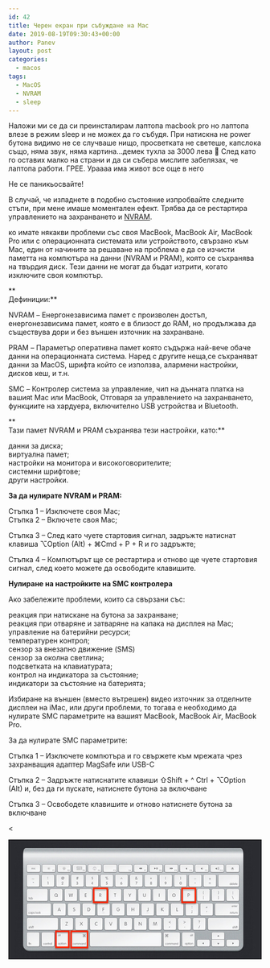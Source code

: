 ```yaml
---
id: 42
title: Черен екран при събуждане на Mac
date: 2019-08-19T09:30:43+00:00
author: Panev
layout: post
categories:
  - macos
tags:
  - MacOS
  - NVRAM
  - sleep
---
```



Наложи ми се да си преинсталирам лаптопа macbook pro но лаптопа влезе в режим sleep и не можех да го събудя. При натискна не power бутона видимо не се случваше нищо, просветката не светеше, капслока също, няма звук, няма картина&#8230;демек тухла за 3000 лева 🙂 След като го оставих малко на страни и да си събера мислите забелязах, че лаптопа работи. ГРЕЕ. Ураааа има живот все още в него

Не се паникьосвайте!  

В случай, че изпаднете в подобно състояние изпробвайте следните стъпи, при мене имаше моментален ефект. Трябва да се рестартира управлението на захранването и <a href="https://support.apple.com/en-us/HT204063" rel="noopener noreferrer" target="_blank">NVRAM</a>.

ко имате някакви проблеми със своя MacBook, MacBook Air, MacBook Pro или с операционната системата или устройството, свързано към Mac, един от начините за решаване на проблема е да се изчисти паметта на компютъра на данни (NVRAM и PRAM), която се съхранява на твърдия диск. Тези данни не могат да бъдат изтрити, когато изключите своя компютър.

**  
Дефиниции:**

NVRAM – Енергонезависима памет с произволен достъп, енергонезависима памет, която е в близост до RAM, но продължава да съществува дори и без външен източник на захранване.

PRAM – Параметър оперативна памет която съдържа най-вече обаче данни на операционната система. Наред с другите неща,се съхраняват данни за MacOS, шрифта който се използва, алармени настройки, дисков кеш, и т.н.

SMC – Контролер система за управление, чип на дънната платка на вашияt Mac или MacBook, Отговаря за управлението на захранването, функциите на хардуера, включително USB устройства и Bluetooth.

**  
Тази памет NVRAM и PRAM съхранява тези настройки, като:**

данни за диска;  
виртуална памет;  
настройки на монитора и високоговорителите;  
системни шрифтове;  
други настройки.

**За да нулирате NVRAM и PRAM:**

Стъпка 1 – Изключете своя Mac;  
Стъпка 2 – Включете своя Mac;

Стъпка 3 – След като чуете стартовия сигнал, задръжте натиснат клавиша ⌥Option (Alt) + ⌘Cmd + P + R и го задръжте;

Стъпка 4 – Компютърът ще се рестартира и отново ще чуете стартовия сигнал, след което можете да освободите клавишите.

**Нулиране на настройките на SMC контролера**

Ако забележите проблеми, които са свързани със:

реакция при натискане на бутона за захранване;  
реакция при отваряне и затваряне на капака на дисплея на Mac;  
управление на батерийни ресурси;  
температурен контрол;  
сензор за внезапно движение (SMS)  
сензор за околна светлина;  
подсветката на клавиатурата;  
контрол на индикатора за състояние;  
индикатори за състояние на батерията;

Избиране на външен (вместо вътрешен) видео източник за отделните дисплеи на iMac, или други проблеми, то тогава е необходимо да нулирате SMC параметрите на вашият MacBook, MacBook Air, MacBook Pro.

За да нулирате SMC параметрите:

Стъпка 1 – Изключете компютъра и го свържете към мрежата чрез захранващия адаптер MagSafe или USB-C

Стъпка 2 – Задръжте натиснатите клавиши ⇧Shift + ^ Ctrl + ⌥Option (Alt) и, без да ги пускате, натиснете бутона за включване

Стъпка 3 – Освободете клавишите и отново натиснете бутона за включване

<<center>
<img src="https://raw.githubusercontent.com/rpanev/rpanev.github.io/master/static/img/_posts/nvram.jpg" alt="Черен екран при събуждане на Mac" />
</center>
